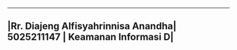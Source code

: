 ------------------------------------------------------------------------
|Rr. Diajeng Alfisyahrinnisa Anandha| 5025211147 | Keamanan Informasi D|
------------------------------------------------------------------------
